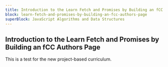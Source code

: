 ```yaml
---
title: Introduction to the Learn Fetch and Promises by Building an fCC Authors Page
block: learn-fetch-and-promises-by-building-an-fcc-authors-page
superBlock: JavaScript Algorithms and Data Structures
---
```


## Introduction to the Learn Fetch and Promises by Building an fCC Authors Page

This is a test for the new project-based curriculum.
